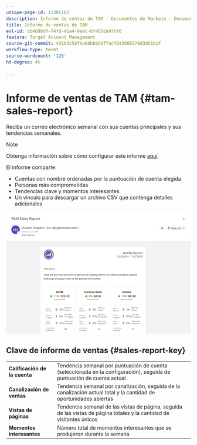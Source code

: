 ```yaml
---
unique-page-id: 11385183
description: Informe de ventas de TAM - Documentos de Marketo - Documentación del producto
title: Informe de ventas de TAM
exl-id: db4680df-74fd-41a4-9e9c-bf405da97bf0
feature: Target Account Management
source-git-commit: 431bd258f9a68bbb9df7acf043085578d3d91b1f
workflow-type: tm+mt
source-wordcount: '126'
ht-degree: 4%

---
```


# Informe de ventas de TAM {#tam-sales-report}

Reciba un correo electrónico semanal con sus cuentas principales y sus tendencias semanales.

>[!NOTE]
>
>Obtenga información sobre cómo configurar este informe [aquí](/help/marketo/product-docs/target-account-management/measure/tam-report-setup.md).

El informe comparte:

* Cuentas con nombre ordenadas por la puntuación de cuenta elegida
* Personas más comprometidas
* Tendencias clave y momentos interesantes
* Un vínculo para descargar un archivo CSV que contenga detalles adicionales

![](assets/tam-sales-report-1.png)

## Clave de informe de ventas {#sales-report-key}

<table> 
 <tbody> 
  <tr> 
   <td><strong>Calificación de la cuenta</strong></td> 
   <td> 
    <div>
      Tendencia semanal por puntuación de cuenta (seleccionada en la configuración), seguida de puntuación de cuenta actual 
    </div></td> 
  </tr> 
  <tr> 
   <td><strong>Canalización de ventas</strong></td> 
   <td> 
    <div>
      Tendencia semanal por canalización, seguida de la canalización actual total y la cantidad de oportunidades abiertas 
    </div></td> 
  </tr> 
  <tr> 
   <td><strong>Vistas de páginas</strong></td> 
   <td> 
    <div>
      Tendencia semanal de las vistas de página, seguida de las vistas de página totales y la cantidad de visitantes únicos 
    </div></td> 
  </tr> 
  <tr> 
   <td><strong>Momentos interesantes</strong></td> 
   <td> 
    <div>
      Número total de momentos interesantes que se produjeron durante la semana 
    </div></td> 
  </tr> 
 </tbody> 
</table>
